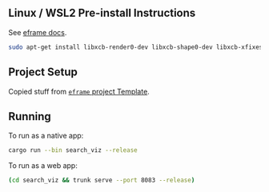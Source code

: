 ## Linux / WSL2 Pre-install Instructions

See [eframe docs](https://github.com/emilk/egui/tree/master/crates/eframe).

```sh
sudo apt-get install libxcb-render0-dev libxcb-shape0-dev libxcb-xfixes0-dev libxkbcommon-dev libssl-dev
```

## Project Setup

Copied stuff from [`eframe` project Template](https://github.com/emilk/eframe_template/).

## Running

To run as a native app:

```sh
cargo run --bin search_viz --release
```

To run as a web app:

```sh
(cd search_viz && trunk serve --port 8083 --release)
```

